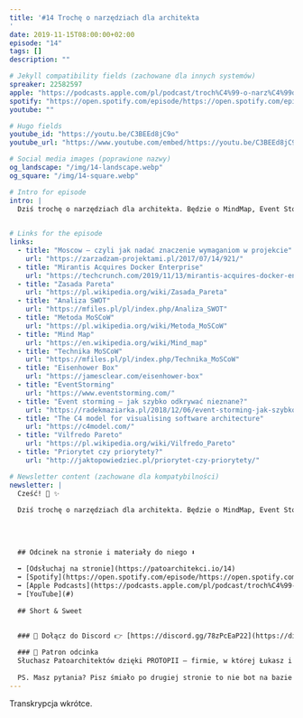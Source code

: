```yaml
---
title: '#14 Trochę o narzędziach dla architekta
'
date: 2019-11-15T08:00:00+02:00
episode: "14"
tags: []
description: ""

# Jekyll compatibility fields (zachowane dla innych systemów)  
spreaker: 22582597
apple: "https://podcasts.apple.com/pl/podcast/troch%C4%99-o-narz%C4%99dziach-dla-architekta/id1477067604?i=1000456869363&l=pl"
spotify: "https://open.spotify.com/episode/https://open.spotify.com/episode/5VAwLqybf4Sok3K6lMVdW4"
youtube: ""

# Hugo fields  
youtube_id: "https://youtu.be/C3BEEd8jC9o"
youtube_url: "https://www.youtube.com/embed/https://youtu.be/C3BEEd8jC9o?enablejsapi=1"

# Social media images (poprawione nazwy)
og_landscape: "/img/14-landscape.webp"
og_square: "/img/14-square.webp"

# Intro for episode
intro: |
  Dziś trochę o narzędziach dla architekta. Będzie o MindMap, Event Storming, Eisenhower box, Pareto, MoSCoW, SWOT, C4!
  

# Links for the episode
links:
  - title: "Moscow – czyli jak nadać znaczenie wymaganiom w projekcie"
    url: "https://zarzadzam-projektami.pl/2017/07/14/921/"
  - title: "Mirantis Acquires Docker Enterprise"
    url: "https://techcrunch.com/2019/11/13/mirantis-acquires-docker-enterprise/"
  - title: "Zasada Pareta"
    url: "https://pl.wikipedia.org/wiki/Zasada_Pareta"
  - title: "Analiza SWOT"
    url: "https://mfiles.pl/pl/index.php/Analiza_SWOT"
  - title: "Metoda MoSCoW"
    url: "https://pl.wikipedia.org/wiki/Metoda_MoSCoW"
  - title: "Mind Map"
    url: "https://en.wikipedia.org/wiki/Mind_map"
  - title: "Technika MoSCoW"
    url: "https://mfiles.pl/pl/index.php/Technika_MoSCoW"
  - title: "Eisenhower Box"
    url: "https://jamesclear.com/eisenhower-box"
  - title: "EventStorming"
    url: "https://www.eventstorming.com/"
  - title: "Event storming – jak szybko odkrywać nieznane?"
    url: "https://radekmaziarka.pl/2018/12/06/event-storming-jak-szybko-odkrywac-nieznane/"
  - title: "The C4 model for visualising software architecture"
    url: "https://c4model.com/"
  - title: "Vilfredo Pareto"
    url: "https://pl.wikipedia.org/wiki/Vilfredo_Pareto"
  - title: "Priorytet czy priorytety?"
    url: "http://jaktopowiedziec.pl/priorytet-czy-priorytety/"

# Newsletter content (zachowane dla kompatybilności)
newsletter: |
  Cześć! 👋 ✨
  
  Dziś trochę o narzędziach dla architekta. Będzie o MindMap, Event Storming, Eisenhower box, Pareto, MoSCoW, SWOT, C4!
  
  
  
  
  ## Odcinek na stronie i materiały do niego ⬇️
  
  ➡️ [Odsłuchaj na stronie](https://patoarchitekci.io/14)
  ➡️ [Spotify](https://open.spotify.com/episode/https://open.spotify.com/episode/5VAwLqybf4Sok3K6lMVdW4)
  ➡️ [Apple Podcasts](https://podcasts.apple.com/pl/podcast/troch%C4%99-o-narz%C4%99dziach-dla-architekta/id1477067604?i=1000456869363&l=pl)
  ➡️ [YouTube](#)
  
  ## Short & Sweet
  

  ### 🤝 Dołącz do Discord 👉 [https://discord.gg/78zPcEaP22](https://discord.gg/78zPcEaP22)
  
  ### 🏢 Patron odcinka
  Słuchasz Patoarchitektów dzięki PROTOPII – firmie, w której Łukasz i Szymon działają na co dzień, wspierając zespoły IT na każdym etapie: od projektowania, przez wdrożenia i migracje, aż po optymalizację i zabezpieczenia. Oferujemy też mentoring i szkolenia dostosowane do potrzeb każdej firmy, niezależnie od wielkości. Sprawdź nas: [protopia.tech](https://protopia.tech/)
  
  PS. Masz pytania? Pisz śmiało po drugiej stronie to nie bot na bazie GPT czy Claude 😎
---
```


Transkrypcja wkrótce.